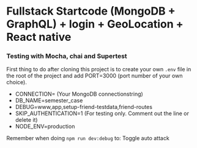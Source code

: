 # Fullstack Startcode (MongoDB + GraphQL) + login + GeoLocation + React native
### Testing with Mocha, chai and Supertest
First thing to do after cloning this project is to create your own `.env` file in the root of the project and add PORT=3000 (port number of your own choice).

- CONNECTION= (Your MongoDB connectionstring)
- DB_NAME=semester_case
- DEBUG=www,app,setup-friend-testdata,friend-routes
- SKIP_AUTHENTICATION=1 (For testing only. Comment out the line or delete it)
- NODE_ENV=production 

Remember when doing `npm run dev:debug` to: Toggle auto attack
